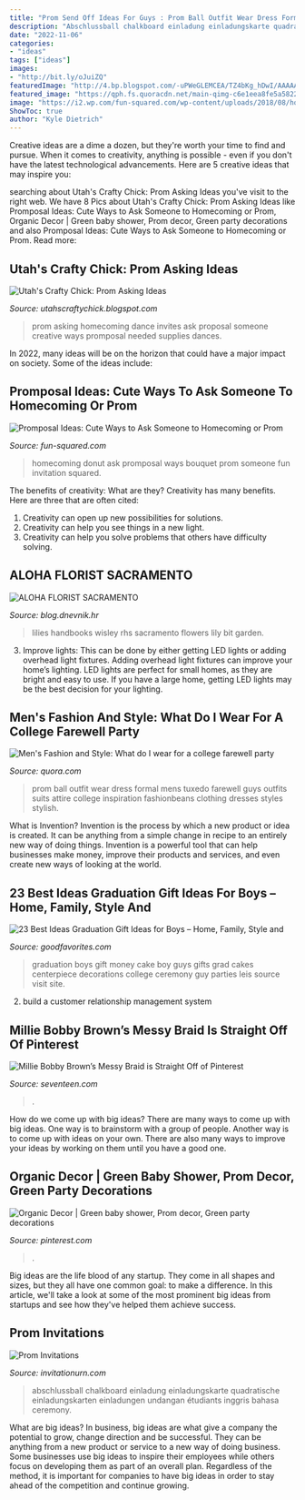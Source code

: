 ```yaml
---
title: "Prom Send Off Ideas For Guys : Prom Ball Outfit Wear Dress Formal Mens Tuxedo Farewell Guys Outfits Suits Attire College Inspiration Fashionbeans Clothing Dresses Styles Stylish"
description: "Abschlussball chalkboard einladung einladungskarte quadratische einladungskarten einladungen undangan étudiants inggris bahasa ceremony"
date: "2022-11-06"
categories:
- "ideas"
tags: ["ideas"]
images:
- "http://bit.ly/oJuiZQ"
featuredImage: "http://4.bp.blogspot.com/-uPWeGLEMCEA/TZ4bKg_hDwI/AAAAAAAAAMY/NhCm7bLDZFY/s1600/IMG_4692.JPG"
featured_image: "https://qph.fs.quoracdn.net/main-qimg-c6e1eea8fe5a58221ceed644fbcffb0c-c"
image: "https://i2.wp.com/fun-squared.com/wp-content/uploads/2018/08/homecoming-invitation-1.png?resize=1200%2C1719&amp;ssl=1"
ShowToc: true
author: "Kyle Dietrich"
---
```



Creative ideas are a dime a dozen, but they're worth your time to find and pursue. When it comes to creativity, anything is possible - even if you don't have the latest technological advancements. Here are 5 creative ideas that may inspire you: 

	

		
searching about Utah&#039;s Crafty Chick: Prom Asking Ideas you've visit to the right web. We have 8 Pics about Utah&#039;s Crafty Chick: Prom Asking Ideas like Promposal Ideas: Cute Ways to Ask Someone to Homecoming or Prom, Organic Decor | Green baby shower, Prom decor, Green party decorations and also Promposal Ideas: Cute Ways to Ask Someone to Homecoming or Prom. Read more:
		
    
## Utah&#039;s Crafty Chick: Prom Asking Ideas

<img loading=lazy src="http://4.bp.blogspot.com/-uPWeGLEMCEA/TZ4bKg_hDwI/AAAAAAAAAMY/NhCm7bLDZFY/s1600/IMG_4692.JPG" onerror="this.onerror=null;this.src='https://tse4.mm.bing.net/th?id=OIP.5xNiUc33fy7On2av10PxSgHaJ6&amp;pid=15.1';" alt="Utah&#039;s Crafty Chick: Prom Asking Ideas">

_Source: utahscraftychick.blogspot.com_

>prom asking homecoming dance invites ask proposal someone creative ways promposal needed supplies dances. 

	

In 2022, many ideas will be on the horizon that could have a major impact on society. Some of the ideas include: 

    
## Promposal Ideas: Cute Ways To Ask Someone To Homecoming Or Prom

<img loading=lazy src="https://i2.wp.com/fun-squared.com/wp-content/uploads/2018/08/homecoming-invitation-1.png?resize=1200%2C1719&amp;ssl=1" onerror="this.onerror=null;this.src='https://tse4.mm.bing.net/th?id=OIP.Ax5T0XAV3970OP5u5wG9CwHaKn&amp;pid=15.1';" alt="Promposal Ideas: Cute Ways to Ask Someone to Homecoming or Prom">

_Source: fun-squared.com_

>homecoming donut ask promposal ways bouquet prom someone fun invitation squared. 

	

The benefits of creativity: What are they?
Creativity has many benefits. Here are three that are often cited: 
1) Creativity can open up new possibilities for solutions. 
2) Creativity can help you see things in a new light. 
3) Creativity can help you solve problems that others have difficulty solving.

    
## ALOHA FLORIST SACRAMENTO

<img loading=lazy src="http://bit.ly/oJuiZQ" onerror="this.onerror=null;this.src='https://tse4.mm.bing.net/th?id=OIP.zxmN_UeBW7vqy7BlX-eg4wAAAA&amp;pid=15.1';" alt="ALOHA FLORIST SACRAMENTO">

_Source: blog.dnevnik.hr_

>lilies handbooks wisley rhs sacramento flowers lily bit garden. 

	

3. Improve lights: This can be done by either getting LED lights or adding overhead light fixtures.
Adding overhead light fixtures can improve your home’s lighting. LED lights are perfect for small homes, as they are bright and easy to use. If you have a large home, getting LED lights may be the best decision for your lighting.

    
## Men&#039;s Fashion And Style: What Do I Wear For A College Farewell Party

<img loading=lazy src="https://qph.fs.quoracdn.net/main-qimg-c6e1eea8fe5a58221ceed644fbcffb0c-c" onerror="this.onerror=null;this.src='https://tse4.mm.bing.net/th?id=OIP.CULaX3uYEB1dBYLe2utCLQHaO0&amp;pid=15.1';" alt="Men&#039;s Fashion and Style: What do I wear for a college farewell party">

_Source: quora.com_

>prom ball outfit wear dress formal mens tuxedo farewell guys outfits suits attire college inspiration fashionbeans clothing dresses styles stylish. 

	

What is Invention?
Invention is the process by which a new product or idea is created. It can be anything from a simple change in recipe to an entirely new way of doing things. Invention is a powerful tool that can help businesses make money, improve their products and services, and even create new ways of looking at the world.

    
## 23 Best Ideas Graduation Gift Ideas For Boys – Home, Family, Style And

<img loading=lazy src="https://i.pinimg.com/736x/bd/e1/e6/bde1e65af433c1615c43397ca8d1615f--graduation-parties-money-gift-ideas-for-graduation.jpg" onerror="this.onerror=null;this.src='https://tse3.mm.bing.net/th?id=OIP.px-WsPIXisFd3_C9VSlVQwHaJ3&amp;pid=15.1';" alt="23 Best Ideas Graduation Gift Ideas for Boys – Home, Family, Style and">

_Source: goodfavorites.com_

>graduation boys gift money cake boy guys gifts grad cakes centerpiece decorations college ceremony guy parties leis source visit site. 

	

2. build a customer relationship management system

    
## Millie Bobby Brown’s Messy Braid Is Straight Off Of Pinterest

<img loading=lazy src="https://hips.hearstapps.com/hmg-prod.s3.amazonaws.com/images/gettyimages-1150216052.jpg?crop=1.00xw:0.358xh;0,0.0849xh&amp;resize=1200:*" onerror="this.onerror=null;this.src='https://tse4.mm.bing.net/th?id=OIP.LxWtAICzAgyEUxViJdBqpgHaDt&amp;pid=15.1';" alt="Millie Bobby Brown’s Messy Braid is Straight Off of Pinterest">

_Source: seventeen.com_

>. 

	

How do we come up with big ideas?
There are many ways to come up with big ideas. One way is to brainstorm with a group of people. Another way is to come up with ideas on your own. There are also many ways to improve your ideas by working on them until you have a good one.

    
## Organic Decor | Green Baby Shower, Prom Decor, Green Party Decorations

<img loading=lazy src="https://i.pinimg.com/originals/ed/48/3d/ed483db96a680fa3b9f730be8114934a.jpg" onerror="this.onerror=null;this.src='https://tse1.mm.bing.net/th?id=OIP.zAYijKkDKj0Tz_GCHKaA_QHaJ4&amp;pid=15.1';" alt="Organic Decor | Green baby shower, Prom decor, Green party decorations">

_Source: pinterest.com_

>. 

	

Big ideas are the life blood of any startup. They come in all shapes and sizes, but they all have one common goal: to make a difference. In this article, we'll take a look at some of the most prominent big ideas from startups and see how they've helped them achieve success.

    
## Prom Invitations

<img loading=lazy src="https://www.invitationurn.com/wp-content/uploads/2016/07/prom_invitations_ideas.jpg" onerror="this.onerror=null;this.src='https://tse2.mm.bing.net/th?id=OIP.5KEdNE8e8bImSEq_OvzAWgHaHa&amp;pid=15.1';" alt="Prom Invitations">

_Source: invitationurn.com_

>abschlussball chalkboard einladung einladungskarte quadratische einladungskarten einladungen undangan étudiants inggris bahasa ceremony. 

	

What are big ideas?
In business, big ideas are what give a company the potential to grow, change direction and be successful. They can be anything from a new product or service to a new way of doing business. 
Some businesses use big ideas to inspire their employees while others focus on developing them as part of an overall plan. Regardless of the method, it is important for companies to have big ideas in order to stay ahead of the competition and continue growing.

